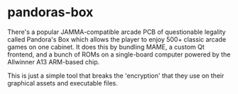 # pandoras-box

There's a popular JAMMA-compatible arcade PCB of questionable legality called
Pandora's Box which allows the player to enjoy 500+ classic arcade games on one
cabinet. It does this by bundling MAME, a custom Qt frontend, and a bunch of
ROMs on a single-board computer powered by the Allwinner A13 ARM-based chip.

This is just a simple tool that breaks the 'encryption' that they use on their
graphical assets and executable files.

